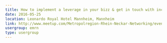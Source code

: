 ```yaml
---
title: How to implement a leverage in your bizz & get in touch with incredible results
date: 2016-05-25
location: Leonardo Royal Hotel Mannheim, Mannheim
link: http://www.meetup.com/Metropolregion-Rhein-Neckar-Networking/events/231012280/
usergroup: emrn
type: usergroup
---
```

